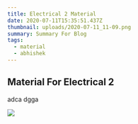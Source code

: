 ```yaml
---
title: Electrical 2 Material
date: 2020-07-11T15:35:51.437Z
thumbnail: uploads/2020-07-11_11-09.png
summary: Summary For Blog
tags:
  - material
  - abhishek
---
```

## **Material For Electrical 2**

adca dgga

![](uploads/2020-07-11_11-09.png)